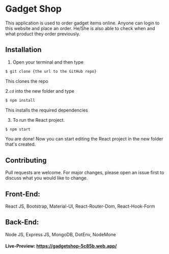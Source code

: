 # Gadget Shop
This application is used to order gadget items online. Anyone can login to this website and place an order. He/She is also able to check when and what product they order previously. 


## Installation
1. Open your terminal and then type
```bash
$ git clone {the url to the GitHub repo}
```
This clones the repo

2.`cd` into the new folder and type
```bash
$ npm install
```
This installs the required dependencies

3. To run the React project.
```bash
$ npm start
```
You are done! Now you can start editing the React project in the new folder that's created.

## Contributing
Pull requests are welcome. For major changes, please open an issue first to discuss what you would like to change.

## Front-End:
React JS, Bootstrap, Material-UI, React-Router-Dom, React-Hook-Form

## Back-End:
Node JS, Express JS, MongoDB, DotEnv, NodeMone

#### Live-Preview: https://gadgetshop-5c85b.web.app/
